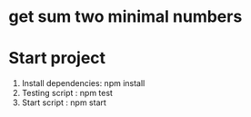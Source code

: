 # get sum two minimal numbers

# Start project

1. Install dependencies: npm install
2. Testing script : npm test
3. Start script : npm start
